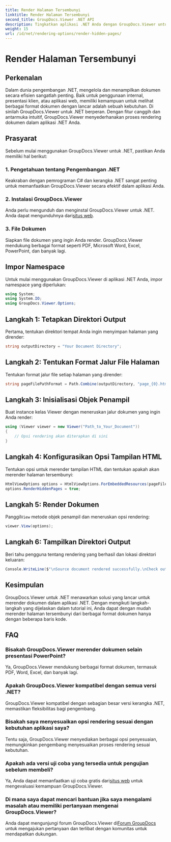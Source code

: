 ```yaml
---
title: Render Halaman Tersembunyi
linktitle: Render Halaman Tersembunyi
second_title: GroupDocs.Viewer .NET API
description: Tingkatkan aplikasi .NET Anda dengan GroupDocs.Viewer untuk rendering dokumen yang lancar. Ikuti panduan langkah demi langkah kami untuk merender halaman tersembunyi dengan mudah.
weight: 15
url: /id/net/rendering-options/render-hidden-pages/
---
```


# Render Halaman Tersembunyi

## Perkenalan
Dalam dunia pengembangan .NET, mengelola dan menampilkan dokumen secara efisien sangatlah penting. Baik untuk penggunaan internal, presentasi klien, atau aplikasi web, memiliki kemampuan untuk melihat berbagai format dokumen dengan lancar adalah sebuah kebutuhan. Di sinilah GroupDocs.Viewer untuk .NET berperan. Dengan fitur canggih dan antarmuka intuitif, GroupDocs.Viewer menyederhanakan proses rendering dokumen dalam aplikasi .NET Anda.
## Prasyarat
Sebelum mulai menggunakan GroupDocs.Viewer untuk .NET, pastikan Anda memiliki hal berikut:
### 1. Pengetahuan tentang Pengembangan .NET
Keakraban dengan pemrograman C# dan kerangka .NET sangat penting untuk memanfaatkan GroupDocs.Viewer secara efektif dalam aplikasi Anda.
### 2. Instalasi GroupDocs.Viewer
 Anda perlu mengunduh dan menginstal GroupDocs.Viewer untuk .NET. Anda dapat mengunduhnya dari[situs web](https://releases.groupdocs.com/viewer/net/).
### 3. File Dokumen
Siapkan file dokumen yang ingin Anda render. GroupDocs.Viewer mendukung berbagai format seperti PDF, Microsoft Word, Excel, PowerPoint, dan banyak lagi.

## Impor Namespace
Untuk mulai menggunakan GroupDocs.Viewer di aplikasi .NET Anda, impor namespace yang diperlukan:
```csharp
using System;
using System.IO;
using GroupDocs.Viewer.Options;
```
## Langkah 1: Tetapkan Direktori Output
Pertama, tentukan direktori tempat Anda ingin menyimpan halaman yang dirender:
```csharp
string outputDirectory = "Your Document Directory";
```
## Langkah 2: Tentukan Format Jalur File Halaman
Tentukan format jalur file setiap halaman yang dirender:
```csharp
string pageFilePathFormat = Path.Combine(outputDirectory, "page_{0}.html");
```
## Langkah 3: Inisialisasi Objek Penampil
Buat instance kelas Viewer dengan meneruskan jalur dokumen yang ingin Anda render:
```csharp
using (Viewer viewer = new Viewer("Path_to_Your_Document"))
{
    // Opsi rendering akan diterapkan di sini
}
```
## Langkah 4: Konfigurasikan Opsi Tampilan HTML
Tentukan opsi untuk merender tampilan HTML dan tentukan apakah akan merender halaman tersembunyi:
```csharp
HtmlViewOptions options = HtmlViewOptions.ForEmbeddedResources(pageFilePathFormat);
options.RenderHiddenPages = true;
```
## Langkah 5: Render Dokumen
 Panggil`View` metode objek penampil dan meneruskan opsi rendering:
```csharp
viewer.View(options);
```
## Langkah 6: Tampilkan Direktori Output
Beri tahu pengguna tentang rendering yang berhasil dan lokasi direktori keluaran:
```csharp
Console.WriteLine($"\nSource document rendered successfully.\nCheck output in {outputDirectory}.");
```

## Kesimpulan
GroupDocs.Viewer untuk .NET menawarkan solusi yang lancar untuk merender dokumen dalam aplikasi .NET. Dengan mengikuti langkah-langkah yang dijelaskan dalam tutorial ini, Anda dapat dengan mudah merender halaman tersembunyi dari berbagai format dokumen hanya dengan beberapa baris kode.
## FAQ
### Bisakah GroupDocs.Viewer merender dokumen selain presentasi PowerPoint?
Ya, GroupDocs.Viewer mendukung berbagai format dokumen, termasuk PDF, Word, Excel, dan banyak lagi.
### Apakah GroupDocs.Viewer kompatibel dengan semua versi .NET?
GroupDocs.Viewer kompatibel dengan sebagian besar versi kerangka .NET, memastikan fleksibilitas bagi pengembang.
### Bisakah saya menyesuaikan opsi rendering sesuai dengan kebutuhan aplikasi saya?
Tentu saja, GroupDocs.Viewer menyediakan berbagai opsi penyesuaian, memungkinkan pengembang menyesuaikan proses rendering sesuai kebutuhan.
### Apakah ada versi uji coba yang tersedia untuk pengujian sebelum membeli?
Ya, Anda dapat memanfaatkan uji coba gratis dari[situs web](https://releases.groupdocs.com/) untuk mengevaluasi kemampuan GroupDocs.Viewer.
### Di mana saya dapat mencari bantuan jika saya mengalami masalah atau memiliki pertanyaan mengenai GroupDocs.Viewer?
 Anda dapat mengunjungi forum GroupDocs.Viewer di[Forum GroupDocs](https://forum.groupdocs.com/c/viewer/9) untuk mengajukan pertanyaan dan terlibat dengan komunitas untuk mendapatkan dukungan.